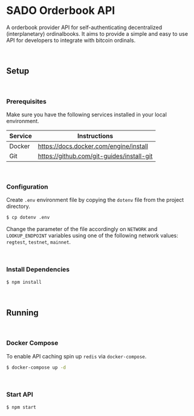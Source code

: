 # SADO Orderbook API

A orderbook provider API for self-authenticating decentralized (interplanetary) ordinalbooks. It aims to provide a simple and easy to use API for developers to integrate with bitcoin ordinals.

<br />

## Setup

<br />

### Prerequisites

Make sure you have the following services installed in your local environment.

| Service | Instructions                              |
| ------- | ----------------------------------------- |
| Docker  | https://docs.docker.com/engine/install    |
| Git     | https://github.com/git-guides/install-git |

<br />

### Configuration

Create `.env` environment file by copying the `dotenv` file from the project directory.

```sh
$ cp dotenv .env
```

Change the parameter of the file accordingly on `NETWORK` and `LOOKUP_ENDPOINT` variables using one of the following network values: `regtest`, `testnet`, `mainnet`.

<br />

### Install Dependencies

```sh
$ npm install
```

<br />

## Running

<br />

### Docker Compose

To enable API caching spin up `redis` via `docker-compose`.

```sh
$ docker-compose up -d
```

<br />

### Start API

```sh
$ npm start
```
